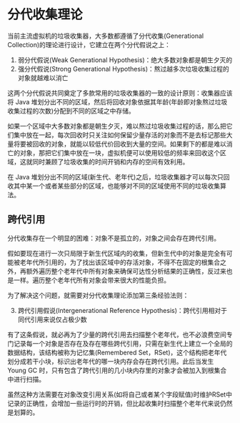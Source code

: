 # 分代收集理论

当前主流虚拟机的垃圾收集器，大多数都遵循了分代收集(Generational Collection)的理论进行设计，它建立在两个分代假说之上：

1. 弱分代假说(Weak Generational Hypothesis)：绝大多数对象都是朝生夕灭的
2. 强分代假说(Strong Generational Hypothesis)：熬过越多次垃圾收集过程的对象就越难以消亡

这两个分代假说共同奠定了多款常用的垃圾收集器的一致的设计原则：收集器应该将 Java 堆划分出不同的区域，然后将回收对象依据其年龄(年龄即对象熬过垃圾收集过程的次数)分配到不同的区域之中存储。

如果一个区域中大多数对象都是朝生夕灭，难以熬过垃圾收集过程的话，那么把它们集中放在一起，每次回收时只关注如何保留少量存活的对象而不是去标记那些大量将要被回收的对象，就能以较低代价回收到大量的空间。如果剩下的都是难以消亡的对象，那把它们集中放在一块，虚拟机便可以使用较低的频率来回收这个区域，这就同时兼顾了垃圾收集的时间开销和内存的空间有效利用。

在 Java 堆划分出不同的区域(新生代、老年代)之后，垃圾收集器才可以每次只回收其中某一个或者某些部分的区域，也能够对不同的区域使用不同的垃圾收集算法。

## 跨代引用

分代收集存在一个明显的困难：对象不是孤立的，对象之间会存在跨代引用。

假如要现在进行一次只局限于新生代区域内的收集，但新生代中的对象是完全有可能被老年代所引用的，为了找出该区域中的存活对象，不得不在固定的根集合之外，再额外遍历整个老年代中所有对象来确保可达性分析结果的正确性，反过来也是一样。遍历整个老年代所有对象会带来很大的性能负担。

为了解决这个问题，就需要对分代收集理论添加第三条经验法则：

3. 跨代引用假说(Intergenerational Reference Hypothesis)：跨代引用相对于同代引用来说仅占极少数

有了这条假说，就必再为了少量的跨代引用去扫描整个老年代，也不必浪费空间专门记录每一个对象是否存在及存在哪些跨代引用，只需在新生代上建立一个全局的数据结构，该结构被称为记忆集(Remembered Set，RSet)，这个结构把老年代划分成若干小块，标识出老年代的哪一块内存会存在跨代引用。此后当发生 Young GC 时，只有包含了跨代引用的几小块内存里的对象才会被加入到根集合中进行扫描。

虽然这种方法需要在对象改变引用关系(如将自己或者某个字段赋值)时维护RSet中记录的正确性，会增加一些运行时的开销，但比起收集时扫描整个老年代来说仍然是划算的。
